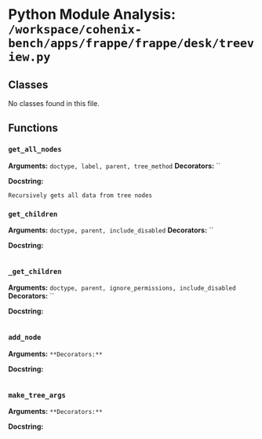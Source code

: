 # Python Module Analysis: `/workspace/cohenix-bench/apps/frappe/frappe/desk/treeview.py`

## Classes

No classes found in this file.


## Functions

### `get_all_nodes`
**Arguments:** `doctype, label, parent, tree_method`
**Decorators:** ``

**Docstring:**
```
Recursively gets all data from tree nodes
```
### `get_children`
**Arguments:** `doctype, parent, include_disabled`
**Decorators:** ``

**Docstring:**
```

```
### `_get_children`
**Arguments:** `doctype, parent, ignore_permissions, include_disabled`
**Decorators:** ``

**Docstring:**
```

```
### `add_node`
**Arguments:** ``
**Decorators:** ``

**Docstring:**
```

```
### `make_tree_args`
**Arguments:** ``
**Decorators:** ``

**Docstring:**
```

```

